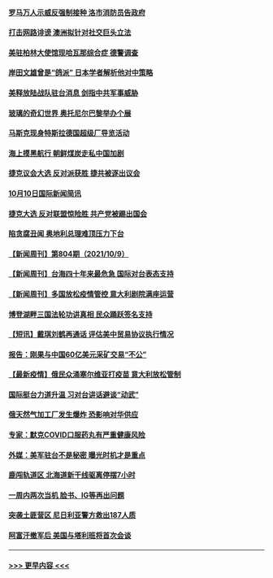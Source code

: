 #### [罗马万人示威反强制接种 洛市消防员告政府](../pages/prog202/a103239494.md?t=10110750) 
#### [打击网路诽谤 澳洲拟针对社交巨头立法](../pages/prog202/a103239472.md?t=10110750) 
#### [美驻柏林大使馆现哈瓦那综合症 德警调查](../pages/prog202/a103239464.md?t=10110750) 
#### [岸田文雄曾是“鸽派” 日本学者解析他对中策略](../pages/prog202/a103239451.md?t=10110750) 
#### [美释放陆战队驻台消息 剑指中共军事威胁](../pages/prog202/a103239294.md?t=10110750) 
#### [玻璃的奇幻世界 奥托尼尔巴黎举办个展](../pages/prog202/a103239287.md?t=10110750) 
#### [马斯克现身特斯拉德国超级厂导览活动](../pages/prog202/a103239269.md?t=10110750) 
#### [海上摸黑航行 朝鲜煤炭走私中国加剧](../pages/prog202/a103239335.md?t=10110750) 
#### [捷克议会大选 反对派获胜 捷共被逐出议会](../pages/prog202/a103239311.md?t=10110750) 
#### [10月10日国际新闻简讯](../pages/prog202/a103239296.md?t=10110750) 
#### [捷克大选 反对联盟惊险胜 共产党被踢出国会](../pages/prog202/a103239120.md?t=10110750) 
#### [陷贪腐丑闻 奥地利总理难顶压力下台](../pages/prog202/a103239095.md?t=10110750) 
#### [【新闻周刊】第804期（2021/10/9）](../pages/prog202/a103238967.md?t=10110750) 
#### [【新闻周刊】台海四十年来最危急 国际对台表态支持](../pages/prog202/a103238938.md?t=10110750) 
#### [【新闻周刊】多国放松疫情管控 意大利剧院满座运营](../pages/prog202/a103238919.md?t=10110750) 
#### [博登湖畔三国法轮功讲真相 民众踊跃签名支持](../pages/prog202/a103238608.md?t=10110750) 
#### [【短讯】戴琪刘鹤再通话 评估美中贸易协议执行情况](../pages/prog202/a103238879.md?t=10110750) 
#### [报告：刚果与中国60亿美元采矿交易“不公”](../pages/prog202/a103238733.md?t=10110750) 
#### [【最新疫情】俄民众涌塞尔维亚打疫苗 意大利放松管制](../pages/prog202/a103238752.md?t=10110750) 
#### [国际挺台力道升温 习对台讲话避谈“动武”](../pages/prog202/a103238723.md?t=10110750) 
#### [俄天然气加工厂发生爆炸 恐影响对华供应](../pages/prog202/a103238654.md?t=10110750) 
#### [专家：默克COVID口服药丸有严重健康风险](../pages/prog202/a103238648.md?t=10110750) 
#### [外媒：美军驻台不是秘密 曝光时机才是重点](../pages/prog202/a103238625.md?t=10110750) 
#### [鹿闯轨道区 北海道新干线驱离停摆7小时](../pages/prog202/a103238538.md?t=10110750) 
#### [一周内两次当机 脸书、IG等再出问题](../pages/prog202/a103238452.md?t=10110750) 
#### [突袭土匪营区 尼日利亚警方救出187人质](../pages/prog202/a103238418.md?t=10110750) 
#### [阿富汗撤军后 美国与塔利班将首次会谈](../pages/prog202/a103238303.md?t=10110750) 

----
#### [ >>> 更早内容 <<< ](../indexes/prog202-earlier.md)
